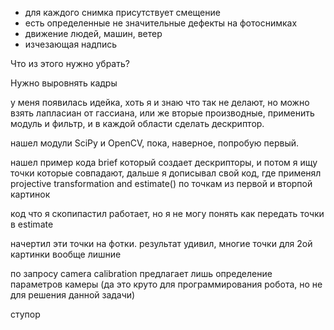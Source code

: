 - для каждого снимка присутствует смещение 
- есть определенные не значительные дефекты на фотоснимках
- движение людей, машин, ветер
- изчезающая надпись

Что из этого нужно убрать?

Нужно выровнять кадры

у меня появилась идейка, хоть я и знаю что так не делают, но можно взять лапласиан от гассиана, или
же вторые производные, применить модуль и фильтр, и в каждой области сделать дескриптор.


нашел модули SciPy и OpenCV, пока, наверное, попробую первый.

нашел пример кода brief который создает дескрипторы, и потом я ищу точки которые совпадают, 
дальше я дописывал свой код, где применял projective transformation and estimate() по точкам из первой и вторпой картинок

код что я скопипастил работает, но я не могу понять как передать точки в estimate

начертил эти точки на фотки. результат удивил, многие точки для 2ой картинки вообще лишние

по запросу сamera calibration предлагает лишь определение параметров камеры (да это круто для программирования робота, но не для решения данной задачи)

ступор
